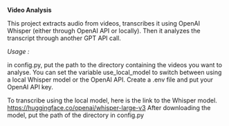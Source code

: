 **Video Analysis**
  
  This project extracts audio from videos, transcribes it using OpenAI Whisper (either through OpenAI API or locally). Then it analyzes the transcript through another GPT API call.

  *Usage :*

  in config.py, put the path to the directory containing the videos you want to analyse. You can set the variable use_local_model to switch between using a local Whisper model or the OpenAI
  API.
  Create a .env file and put your OpenAI API key.

  To transcribe using the local model, here is the link to the Whisper model. https://huggingface.co/openai/whisper-large-v3
  After downloading the model, put the path of the directory in config.py
